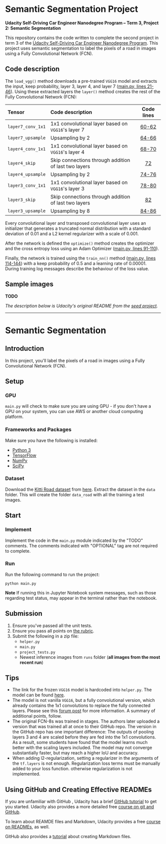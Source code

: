 # Semantic Segmentation Project

**Udacity Self-Driving Car Engineer Nanodegree Program – Term 3, Project 2: Semantic Segmentation**

This repository contains the code written to complete the second project in term 3 of the [Udacity Self-Driving Car Engineer Nanodegree Program](https://www.udacity.com/course/self-driving-car-engineer-nanodegree--nd013). This project uses semantic segmentation to label the pixels of a road in images using a Fully Convolutional Network (FCN).

## Code description

The ```load_vgg()``` method downloads a pre-trained ```VGG16``` model and extracts the input, keep probability, layer 3, layer 4, and layer 7 ([main.py, lines 21-46](./main.py#L21-L46)). Using these extracted layers the ```layer()``` method creates the rest of the Fully Convolutional Network (FCN):

| Tensor                | Code description                                       | Code lines                 |
|:----------------------|:-------------------------------------------------------|:--------------------------:|
| ```layer7_conv_1x1``` | 1x1 convolutional layer based on ```VGG16```'s layer 7 | [60-62](./main.py#L60-L62) |
| ```layer7_upsample``` | Upsampling by 2                                        | [64-66](./main.py#L64-L66) |
| ```layer4_conv_1x1``` | 1x1 convolutional layer based on ```VGG16```'s layer 4 | [68-70](./main.py#L68-L70) |
| ```layer4_skip```     | Skip connections through addition of last two layers   | [72](./main.py#L72)        |
| ```layer4_upsample``` | Upsampling by 2                                        | [74-76](./main.py#L74-L76) |
| ```layer3_conv_1x1``` | 1x1 convolutional layer based on ```VGG16```'s layer 3 | [78-80](./main.py#L78-L80) |
| ```layer3_skip```     | Skip connections through addition of last two layers   | [82](./main.py#L82)        |
| ```layer3_upsample``` | Upsampling by 8                                        | [84-86](./main.py#L84-L86) |

Every convolutional layer and transposed convolutional layer uses an initializer that generates a truncated normal distribution with a standard deviation of 0.01 and a L2 kernel regularizer with a scale of 0.001.

After the network is defined the ```optimize()``` method creates the optimizer and the cross entropy loss using an Adam Optimizer ([main.py, lines 91-110](./main.py#L91-L110)).

Finally, the network is trained using the ```train_nn()``` method ([main.py, lines 114-144](./main.py#L114-L144)) with a keep probability of 0.5 and a learning rate of 0.00001. During training log messages describe the behaviour of the loss value.

## Sample images

**TODO**

*The description below is Udacity's original README from the [seed project](https://github.com/udacity/CarND-Semantic-Segmentation).*

---

# Semantic Segmentation
## Introduction
In this project, you'll label the pixels of a road in images using a Fully Convolutional Network (FCN).

## Setup
### GPU
`main.py` will check to make sure you are using GPU - if you don't have a GPU on your system, you can use AWS or another cloud computing platform.
### Frameworks and Packages
Make sure you have the following is installed:
 - [Python 3](https://www.python.org/)
 - [TensorFlow](https://www.tensorflow.org/)
 - [NumPy](http://www.numpy.org/)
 - [SciPy](https://www.scipy.org/)
### Dataset
Download the [Kitti Road dataset](http://www.cvlibs.net/datasets/kitti/eval_road.php) from [here](http://www.cvlibs.net/download.php?file=data_road.zip).  Extract the dataset in the `data` folder.  This will create the folder `data_road` with all the training a test images.

## Start
### Implement
Implement the code in the `main.py` module indicated by the "TODO" comments.
The comments indicated with "OPTIONAL" tag are not required to complete.
### Run
Run the following command to run the project:
```
python main.py
```
**Note** If running this in Jupyter Notebook system messages, such as those regarding test status, may appear in the terminal rather than the notebook.

## Submission
1. Ensure you've passed all the unit tests.
2. Ensure you pass all points on [the rubric](https://review.udacity.com/#!/rubrics/989/view).
3. Submit the following in a zip file:
    * `helper.py`
    * `main.py`
    * `project_tests.py`
    * Newest inference images from `runs` folder  (**all images from the most recent run**)

## Tips
- The link for the frozen `VGG16` model is hardcoded into `helper.py`.  The model can be found [here](https://s3-us-west-1.amazonaws.com/udacity-selfdrivingcar/vgg.zip).
- The model is not vanilla `VGG16`, but a fully convolutional version, which already contains the 1x1 convolutions to replace the fully connected layers. Please see this [forum post](https://discussions.udacity.com/t/here-is-some-advice-and-clarifications-about-the-semantic-segmentation-project/403100/8?u=subodh.malgonde) for more information.  A summary of additional points, follow. 
- The original FCN-8s was trained in stages. The authors later uploaded a version that was trained all at once to their GitHub repo.  The version in the GitHub repo has one important difference: The outputs of pooling layers 3 and 4 are scaled before they are fed into the 1x1 convolutions.  As a result, some students have found that the model learns much better with the scaling layers included. The model may not converge substantially faster, but may reach a higher IoU and accuracy. 
- When adding l2-regularization, setting a regularizer in the arguments of the `tf.layers` is not enough. Regularization loss terms must be manually added to your loss function. otherwise regularization is not implemented.
 
## Using GitHub and Creating Effective READMEs
If you are unfamiliar with GitHub , Udacity has a brief [GitHub tutorial](http://blog.udacity.com/2015/06/a-beginners-git-github-tutorial.html) to get you started. Udacity also provides a more detailed free [course on git and GitHub](https://www.udacity.com/course/how-to-use-git-and-github--ud775).

To learn about REAMDE files and Markdown, Udacity provides a free [course on READMEs](https://www.udacity.com/courses/ud777), as well. 

GitHub also provides a [tutorial](https://guides.github.com/features/mastering-markdown/) about creating Markdown files.
